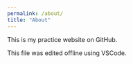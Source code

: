 ```yaml
---
permalink: /about/
title: "About"
---
```


This is my practice website on GitHub.

This file was edited offline using VSCode.

